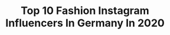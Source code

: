 ---
title: Top 10 Fashion Instagram Influencers In Germany In 2020
description: >-
  Find top fashion Instagram influencers in Germany in 2020. Most popular hashtags: #blondegirl #idealofsweden #safirashine #style.
platform: Instagram
profiles:
  - username: "romanioz"
    fullname: >-
      Roman 🇦🇫
    location: "Germany"
    followers: 4222
    engagement: 4173
    commentsToLikes: 0.346196
    id: ckaoskd0vruzd0i78ta4pjb3c
    verified: false
    hashtags: "#allblackoutfit, #simplefit"
  - username: "rikesarah"
    fullname: >-
      Rike
    location: "Germany"
    followers: 2279
    engagement: 3388
    commentsToLikes: 0.124796
    id: ckap3nbue3q850i78sz3a3j50
    verified: false
    hashtags: "#coatlover, #interiorinspo, #styleinspo, #mirrorselfie"
  - username: "luisahdlr"
    fullname: >-
      LUISA 🕊
    location: "Germany"
    followers: 2675
    engagement: 3269
    commentsToLikes: 0.231216
    id: ckaoy3ksbfwy40i78ucy5mmv0
    verified: false
    hashtags: "#shopmylook, #munichblogger, #blondhair, #styleblog"
  - username: "victoria_e__"
    fullname: >-
      victoria_e__
    location: "Germany"
    followers: 7007
    engagement: 2181
    commentsToLikes: 0.096562
    id: ckaotijmhw2ch0i78k4c5rhlo
    verified: false
    hashtags: "#check0765, #wirm, #mild, #kein"
  - username: "jacki.byr"
    fullname: >-
      Jacki 🍍
    location: "Germany"
    followers: 5042
    engagement: 2098
    commentsToLikes: 0.126161
    id: ck8t8vsl9m0yx0j7850rvescv
    verified: false
    hashtags: "#sundayvibes, #spring, #blackdress, #styleblogger"
  - username: "paulawelninski"
    fullname: >-
      𝒫𝒶𝓊𝓁𝒶 🕊
    location: "Germany"
    followers: 6922
    engagement: 2082
    commentsToLikes: 0.140945
    id: ck8t38l232bsc0j78lnikru8p
    verified: false
    hashtags: "#photooftheday, #me, #blondehair, #hair"
  - username: "pmaa_"
    fullname: >-
      Pia
    location: "Germany"
    followers: 7115
    engagement: 2018
    commentsToLikes: 0.099574
    id: ck6tuzcnfjak20j71xrdb80ef
    verified: false
    hashtags: "#partneringwithdior, #revelista, #love, #whitesensation"
  - username: "olivia.engl"
    fullname: >-
      𝒻𝒶𝓈𝒽𝒾ℴ𝓃 ☁️ olivia
    location: "Germany"
    followers: 7006
    engagement: 1992
    commentsToLikes: 0.165369
    id: ck8t1rgwqwqpz0j78f1y5w2qz
    verified: false
    hashtags: ""
  - username: "bak_lifestyle"
    fullname: >-
      Yvonne
    location: "Germany"
    followers: 10088
    engagement: 1894
    commentsToLikes: 0.189752
    id: ck6tp2218hegf0j71wbb5mlvr
    verified: false
    hashtags: "#outfit, #fashionbloggers, #gewinnspiel, #fashionstyle"
  - username: "usamskeyy"
    fullname: >-
      "USAMA RAFIQ" // FASHION
    location: "Germany"
    followers: 5331
    engagement: 1874
    commentsToLikes: 0.154365
    id: ck138kxgcgqj70i19oskftgev
    verified: false
    hashtags: ""
---